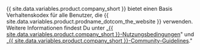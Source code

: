 {{ site.data.variables.product.company_short }} bietet einen Basis Verhaltenskodex für alle Benutzer, die {{ site.data.variables.product.prodname_dotcom_the_website }} verwenden. Weitere Informationen findest Du unter „[{{ site.data.variables.product.company_short }}-Nutzungsbedingungen](/github/site-policy/github-terms-of-service)" und „[{{ site.data.variables.product.company_short }}-Community-Guidelines](/github/site-policy/github-community-guidelines)."
